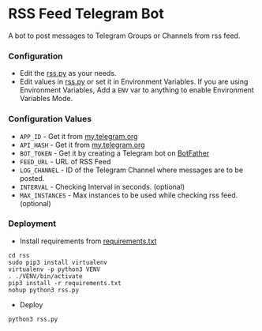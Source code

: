 # RSS Feed Telegram Bot
A bot to post messages to Telegram Groups or Channels from rss feed.

### Configuration
- Edit the [rss.py](./rss.py) as your needs.
- Edit values in [rss.py](./rss.py) or set it in Environment Variables. If you are using Environment Variables, Add a `ENV` var to anything to enable Environment Variables Mode.

### Configuration Values
- `APP_ID` - Get it from [my.telegram.org](https://my.telegram.org/apps)
- `API_HASH` - Get it from [my.telegram.org](https://my.telegram.org/apps)
- `BOT_TOKEN` - Get it by creating a Telegram bot on [BotFather](https://t.me/BotFather)
- `FEED_URL` - URL of RSS Feed
- `LOG_CHANNEL` - ID of the Telegram Channel where messages are to be posted.
- `INTERVAL` - Checking Interval in seconds. (optional)
- `MAX_INSTANCES` - Max instances to be used while checking rss feed. (optional)

### Deployment
- Install requirements from [requirements.txt](./requirements.txt)
```
cd rss
sudo pip3 install virtualenv
virtualenv -p python3 VENV
. ./VENV/bin/activate
pip3 install -r requirements.txt
nohup python3 rss.py
```
- Deploy
```
python3 rss.py

```
